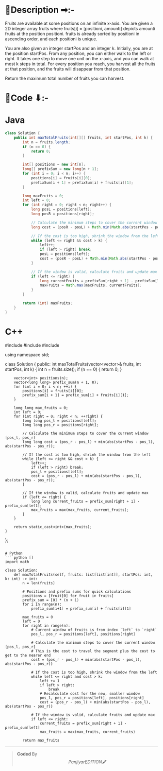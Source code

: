 # 📍Description ➡:-
<!-- Describe your first thoughts on how to solve this problem. -->
Fruits are available at some positions on an infinite x-axis. You are given a 2D integer array fruits where fruits[i] = [positioni, amounti] depicts amounti fruits at the position positioni. fruits is already sorted by positioni in ascending order, and each positioni is unique.

You are also given an integer startPos and an integer k. Initially, you are at the position startPos. From any position, you can either walk to the left or right. It takes one step to move one unit on the x-axis, and you can walk at most k steps in total. For every position you reach, you harvest all the fruits at that position, and the fruits will disappear from that position.

Return the maximum total number of fruits you can harvest.


# 📝Code ⬇:-


# Java
```java []
class Solution {
    public int maxTotalFruits(int[][] fruits, int startPos, int k) {
        int n = fruits.length;
        if (n == 0) {
            return 0;
        }

        int[] positions = new int[n];
        long[] prefixSum = new long[n + 1];
        for (int i = 0; i < n; i++) {
            positions[i] = fruits[i][0];
            prefixSum[i + 1] = prefixSum[i] + fruits[i][1];
        }

        long maxFruits = 0;
        int left = 0;
        for (int right = 0; right < n; right++) {
            long posL = positions[left];
            long posR = positions[right];

            // Calculate the minimum steps to cover the current window [posL, posR]
            long cost = (posR - posL) + Math.min(Math.abs(startPos - posL), Math.abs(startPos - posR));

            // If the cost is too high, shrink the window from the left
            while (left <= right && cost > k) {
                left++;
                if (left > right) break;
                posL = positions[left];
                cost = (posR - posL) + Math.min(Math.abs(startPos - posL), Math.abs(startPos - posR));
            }

            // If the window is valid, calculate fruits and update max
            if (left <= right) {
                long currentFruits = prefixSum[right + 1] - prefixSum[left];
                maxFruits = Math.max(maxFruits, currentFruits);
            }
        }

        return (int) maxFruits;
    }
}

```

# C++
#include <vector>
#include <numeric>
#include <algorithm>

using namespace std;

class Solution {
public:
    int maxTotalFruits(vector<vector<int>>& fruits, int startPos, int k) {
        int n = fruits.size();
        if (n == 0) {
            return 0;
        }

        vector<int> positions(n);
        vector<long long> prefix_sum(n + 1, 0);
        for (int i = 0; i < n; ++i) {
            positions[i] = fruits[i][0];
            prefix_sum[i + 1] = prefix_sum[i] + fruits[i][1];
        }

        long long max_fruits = 0;
        int left = 0;
        for (int right = 0; right < n; ++right) {
            long long pos_l = positions[left];
            long long pos_r = positions[right];

            // Calculate the minimum steps to cover the current window [pos_l, pos_r]
            long long cost = (pos_r - pos_l) + min(abs(startPos - pos_l), abs(startPos - pos_r));

            // If the cost is too high, shrink the window from the left
            while (left <= right && cost > k) {
                left++;
                if (left > right) break;
                pos_l = positions[left];
                cost = (pos_r - pos_l) + min(abs(startPos - pos_l), abs(startPos - pos_r));
            }

            // If the window is valid, calculate fruits and update max
            if (left <= right) {
                long long current_fruits = prefix_sum[right + 1] - prefix_sum[left];
                max_fruits = max(max_fruits, current_fruits);
            }
        }

        return static_cast<int>(max_fruits);
    }
};
```

# Python
``` python []
import math

class Solution:
    def maxTotalFruits(self, fruits: list[list[int]], startPos: int, k: int) -> int:
        n = len(fruits)
        
        # Positions and prefix sums for quick calculations
        positions = [fruit[0] for fruit in fruits]
        prefix_sum = [0] * (n + 1)
        for i in range(n):
            prefix_sum[i+1] = prefix_sum[i] + fruits[i][1]

        max_fruits = 0
        left = 0
        for right in range(n):
            # Current window of fruits is from index `left` to `right`
            pos_l, pos_r = positions[left], positions[right]
            
            # Calculate the minimum steps to cover the current window [pos_l, pos_r]
            # This is the cost to travel the segment plus the cost to get to the nearer end
            cost = (pos_r - pos_l) + min(abs(startPos - pos_l), abs(startPos - pos_r))

            # If the cost is too high, shrink the window from the left
            while left <= right and cost > k:
                left += 1
                if left > right:
                    break
                # Recalculate cost for the new, smaller window
                pos_l, pos_r = positions[left], positions[right]
                cost = (pos_r - pos_l) + min(abs(startPos - pos_l), abs(startPos - pos_r))

            # If the window is valid, calculate fruits and update max
            if left <= right:
                current_fruits = prefix_sum[right + 1] - prefix_sum[left]
                max_fruits = max(max_fruits, current_fruits)
                
        return max_fruits     
```

---

>    **Coded** By $$Panjiyar EDITION 🖋  $$

               
